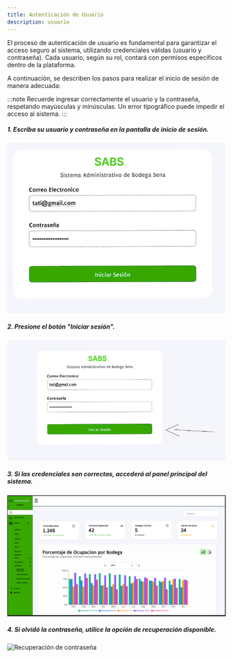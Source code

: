 ```yaml
---
title: Autenticación de Usuario
description: usuario
---
```


El proceso de autenticación de usuario es fundamental para garantizar el acceso seguro al sistema, utilizando credenciales válidas (usuario y contraseña). Cada usuario, según su rol, contará con permisos específicos dentro de la plataforma.

A continuación, se describen los pasos para realizar el inicio de sesión de manera adecuada:

:::note
Recuerde ingresar correctamente el usuario y la contraseña, respetando mayúsculas y minúsculas. Un error tipográfico puede impedir el acceso al sistema.
:::

##### 1. Escriba su usuario y contraseña en la pantalla de inicio de sesión.

![Pantalla de inicio de sesión](/public/inicio_sesion.png)

##### 2. Presione el botón "Iniciar sesión".

![Botón de inicio de sesión](/public/presion_boton.png)

##### 3. Si las credenciales son correctas, accederá al panel principal del sistema.

![Panel principal](/public/Inicio.png)

##### 4. Si olvidó la contraseña, utilice la opción de recuperación disponible.

![Recuperación de contraseña](https://raw.githubusercontent.com/withastro/docs/main/public/default-og-image.png)
